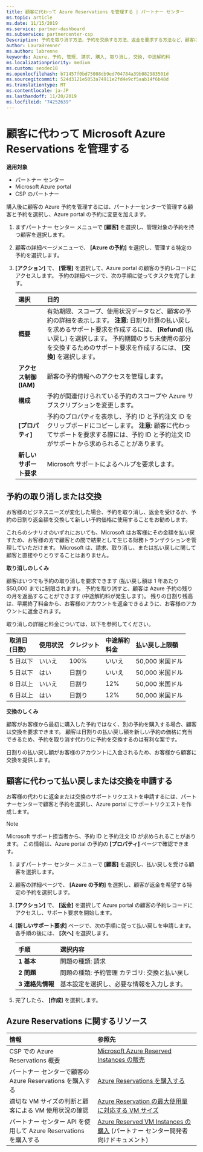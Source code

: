 ```yaml
---
title: 顧客に代わって Azure Reservations を管理する | パートナー センター
ms.topic: article
ms.date: 11/15/2019
ms.service: partner-dashboard
ms.subservice: partnercenter-csp
Description: 予約を取り消す方法、予約を交換する方法、返金を要求する方法など、顧客に代わって Azure の予約を管理する方法について説明します。
author: LauraBrenner
ms.author: labrenne
keywords: Azure, 予約, 管理, 請求, 購入, 取り消し, 交換, 中途解約料
ms.localizationpriority: medium
ms.custom: seodec18
ms.openlocfilehash: b71457f0bd75008db9ed704784a39b082983501d
ms.sourcegitcommit: 524d3121e5053a74911e2fd4e9cf5aab14f6b48d
ms.translationtype: MT
ms.contentlocale: ja-JP
ms.lasthandoff: 11/20/2019
ms.locfileid: "74252639"
---
```

# <a name="manage-microsoft-azure-reservations-on-behalf-of-your-customers"></a>顧客に代わって Microsoft Azure Reservations を管理する       

**適用対象**

-  パートナー センター
-  Microsoft Azure portal 
-  CSP のパートナー

購入後に顧客の Azure 予約を管理するには、パートナーセンターで管理する顧客と予約を選択し、Azure portal の予約に変更を加えます。 

1. まずパートナー センター メニューで **[顧客]** を選択し、管理対象の予約を持つ顧客を選択します。 

2. 顧客の詳細ページメニューで、 **[Azure の予約]** を選択し、管理する特定の予約を選択します。  

3. **[アクション]** で、 **[管理]** を選択して、Azure portal の顧客の予約レコードにアクセスします。 予約の詳細ページで、次の手順に従ってタスクを完了します。  

    | **選択**   | **目的**    |
    |:-----------------------------|:-----------------|
    | **概要**   | 有効期限、スコープ、使用状況データなど、顧客の予約の詳細を表示します。 **注意:** 日割り計算の払い戻しを求めるサポート要求を作成するには、 **[Refund]** (払い戻し) を選択します。 予約期間のうち未使用の部分を交換するためのサポート要求を作成するには、 **[交換]** を選択します。  
    | **アクセス制御 (IAM)**   | 顧客の予約情報へのアクセスを管理します。|
    | **構成**   | 予約が関連付けられている予約のスコープや Azure サブスクリプションを変更します。    |
    | **[プロパティ]**   | 予約のプロパティを表示し、予約 ID と予約注文 ID をクリップボードにコピーします。 **注意:** 顧客に代わってサポートを要求する際には、予約 ID と予約注文 ID がサポートから求められることがあります。    |
    | **新しいサポート要求**    | Microsoft サポートによるヘルプを要求します。   |
 
## <a name="cancel-or-exchange-a-reservation"></a>予約の取り消しまたは交換 

お客様のビジネスニーズが変化した場合、予約を取り消し、返金を受けるか、予約の日割り返金額を交換して新しい予約価格に使用することをお勧めします。

これらのシナリオのいずれにおいても、Microsoft はお客様にその金額を払い戻すため、お客様の方で顧客との間で結果として生じる財務トランザクションを管理していただけます。 Microsoft は、請求、取り消し、または払い戻しに関して顧客と直接やりとりすることはありません。   
 

**取り消しのしくみ**

顧客はいつでも予約の取り消しを要求できます (払い戻し額は 1 年あたり $50,000 までに制限されます)。 予約を取り消すと、顧客は Azure 予約の残りの月を返品することができます (中途解約料が発生します)。 残りの日割り残高は、早期終了料金から、お客様のアカウントを返金できるように、お客様のアカウントに返金されます。 

取り消しの詳細と料金については、以下を参照してください。


|**取消日**<br> (日数)   |**使用状況**    |**クレジット**  |**中途解約**<br> 料金    |**払い戻し上限額** | 
|:----------------------------------|:------------|:-----------|:--------------------------------|:--------------|
|5 日以下                         | いいえ          | 100%       | いいえ                              | 50,000 米国ドル   |
|5 日以下                         | はい         | 日割り  | いいえ                              | 50,000 米国ドル   |
|6 日以上                        | いいえ          | 日割り  | 12%                             | 50,000 米国ドル   |
|6 日以上                        | はい         | 日割り  | 12%                             | 50,000 米国ドル   |


**交換のしくみ** 

顧客がお客様から最初に購入した予約ではなく、別の予約を購入する場合、顧客は交換を要求できます。 顧客は日割りの払い戻し額を新しい予約の価格に充当できるため、予約を取り消す代わりに予約を交換するのは有利な案です。 

日割りの払い戻し額がお客様のアカウントに入金されるため、お客様から顧客に交換を提供します。


## <a name="request-a-refund-or-exchange-on-behalf-of-a-customer"></a>顧客に代わって払い戻しまたは交換を申請する 

お客様の代わりに返金または交換のサポートリクエストを申請するには、パートナーセンターで顧客と予約を選択し、Azure portal にサポートリクエストを作成します。 

>[!NOTE]
>Microsoft サポート担当者から、予約 ID と予約注文 ID が求められることがあります。 この情報は、Azure portal の予約の **[プロパティ]** ページで確認できます。 

1. まずパートナー センター メニューで **[顧客]** を選択し、払い戻しを受ける顧客を選択します。 

2. 顧客の詳細ページで、 **[Azure の予約]** を選択し、顧客が返金を希望する特定の予約を選択します。  

3. **[アクション]** で、 **[返金]** を選択して Azure portal の顧客の予約レコードにアクセスし、サポート要求を開始します。  

4. **[新しいサポート要求]** ページで、次の手順に従って払い戻しを申請します。 各手順の後には、 **[次へ]** を選択します。 

    |**手順**                    |**選択内容**    |
    |:---------------------------|:-----------------|
    |**1 基本**                |問題の種類: 請求  |
    |**2 問題**               |問題の種類: 予約管理 カテゴリ: 交換と払い戻し |
    |**3 連絡先情報**   |基本設定を選択し、必要な情報を入力します。 

5.  完了したら、 **[作成]** を選択します。

## <a name="azure-reservations-resources"></a>Azure Reservations に関するリソース
|**情報**   |**参照先**    |
|:-----------------------------|:-----------------|
|CSP での Azure Reservations 概要  | [Microsoft Azure Reserved Instances の販売](azure-reservations.md) |
|パートナー センターで顧客の Azure Reservations を購入する   |[Azure Reservations を購入する](azure-reservations-buying.md) |
|適切な VM サイズの判断と顧客による VM 使用状況の確認   |[Azure Reservation の最大使用量に対応する VM サイズ](azure-usage.md)   |
|パートナー センター API を使用して Azure Reservations を購入する | [Azure Reserved VM Instances の購入](https://docs.microsoft.com/partner-center/develop/purchase-azure-reservations) (パートナー センター開発者向けドキュメント)

